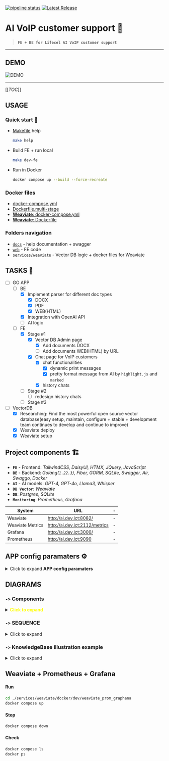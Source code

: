[![pipeline status](https://gitlab.dev.ict/golang/go-ai/badges/master/pipeline.svg)](https://gitlab.dev.ict/golang/go-ai/-/commits/master)
[![Latest Release](https://gitlab.dev.ict/golang/go-ai/-/badges/release.svg)](https://gitlab.dev.ict/golang/go-ai/-/releases)

# AI VoIP customer support 🤖
> **`FE + BE for Lifecel AI VoIP customer support`**
---

## DEMO

![DEMO](docs/go_ai_demo3.gif)

---

[[_TOC_]]

## USAGE

### Quick start 🚀

- [Makefile](Makefile) help

  ```bash
  make help
  ```

- Build FE + run local

  ```bash
  make dev-fe
  ```

- Run in Docker

  ```bash
  docker compose up --build --force-recreate
  ```

### Docker files

- [docker-compose.yml](docker-compose.yml)
- [Dockerfile.multi-stage](Dockerfile.multi-stage)
- [**Weaviate**: docker-compose.yml](services/weaviate/docker/dev/weaviate_prom_graphana/docker-compose.yml)
- [**Weaviate**: Dockerfile](services/weaviate/docker/dev/weaviate_prom_graphana/Dockerfile)

### Folders navigation

- [`docs`](docs) - help documentation + swagger
- [`web`](web)  - FE code
- [`services/weaviate`](services/weaviate) - Vector DB logic + docker files for Weaviate

## TASKS 📌

- [ ] GO APP
  - [ ] BE
    - [x] Implement parser for different doc types
      - [x] DOCX
      - [x] PDF
      - [x] WEB(HTML)
    - [x] Integration with OpenAI API
    - [ ] AI logic
  - [ ] FE
    - [x] Stage #1
      - [x] Vector DB Admin page
        - [x] Add documents DOCX
        - [ ] Add documents WEB(HTML) by URL
      - [x] Chat page for VoIP customers
        - [x] chat functionalities
          - [x] dynamic print messages
          - [x] pretty format message from AI by `highlight.js` and `marked`
        - [x] history chats
    - [ ] Stage #2
      - [ ] redesign history chats
    - [ ] Stage #3
- [ ] VectorDB
  - [x] Researching: Find the most powerful open source vector database(easy setup, maintain, configure + stable + development team continues to develop and continue to improve)
  - [x] Weaviate deploy
  - [x] Weaviate setup

## Project components 🏗️

- **`FE`** - Frontend: _TailwindCSS, DaisyUI, HTMX, JQuery, JavaScript_
- **`BE`** - Backend: _Golang(`1.22.3`), Fiber, GORM, SQLite, Swagger, Air, Swaggo, Docker_
- **`AI`** - AI models: _GPT-4, GPT-4o, Llama3, Whisper_
- **`DB Vector`**: _Weaviate_
- **`DB`**: _Postgres, SQLite_
- **`Monitoring`**: _Prometheus, Grafana_

System | URL | -
---------|----------|---------
 Weaviate | <http://ai.dev.ict:8082/> | -
 Weaviate Metrics | <http://ai.dev.ict:2112/metrics> | -
 Grafana | <http://ai.dev.ict:3000/> | -
 Prometheus | <http://ai.dev.ict:9090> | -

## APP config paramaters ⚙️

<details><summary>Click to expand <strong>APP config paramaters</strong></summary>

<table style="border-spacing: 4px;border-style: ridge;border-color:black;color: rgb(32, 32, 32);">
  <thead style="background: #cc15c3;color: #fff;text-transform: uppercase;font-size: 12px;">
    <tr>
      <th style="padding-left: 22; padding-right: 22;">Category</th>
      <th>Env Var</th>
      <th style="padding-left: 22; padding-right: 22;">Flag</th>
      <th>Default Value</th>
      <th style="padding-left: 50; padding-right: 40;">Description</th>
    </tr>
  </thead>
  <tbody style="text-align:center;font-size: 12px; letter-spacing: 0px;">
    <tr style="background-color: palegreen;font-family: 'Segoe UI', Tahoma, Geneva, Verdana, sans-serif;">
      <td><strong>CIM-WS</strong></td>
      <td>CIMWS_API_URL</td>
      <td>-cimws_url</td>
      <td style="font-size: xx-small;">http://dev-main-tm-cim-1.dev.ict:8080/astelit-cim-ws/cim-services/cim</td>
      <td>CIM API URL</td>
    </tr>
    <tr style="background-color: palegreen;font-family: 'Segoe UI', Tahoma, Geneva, Verdana, sans-serif;">
      <td><strong>CIM-WS</strong></td>
      <td>CIMWS_API_USERNAME</td>
      <td>-cimws_u</td>
      <td>"iguana"</td>
      <td>CIM API username</td>
    </tr>
    <tr style="background-color: palegreen;font-family: 'Segoe UI', Tahoma, Geneva, Verdana, sans-serif;">
      <td><strong>CIM-WS</strong></td>
      <td>CIMWS_API_PASSWORD</td>
      <td>-cimws_p</td>
      <td>"iguana"</td>
      <td>CIM API password</td>
    </tr>
    <tr style="background-color: palegreen;font-family: 'Segoe UI', Tahoma, Geneva, Verdana, sans-serif;">
      <td><strong>CIM-WS</strong></td>
      <td>CIMWS_API_TO</td>
      <td>-cimws_to</td>
      <td>20</td>
      <td>Timeout for CIM API in seconds</td>
    </tr>
    <tr style="background-color: palegreen;font-size:x-small ;font-family: 'Segoe UI', Tahoma, Geneva, Verdana, sans-serif;">
      <td><strong>CIM-WS</strong></td>
      <td>CIMWS_API_DEBUG</td>
      <td>-cimws_debug</td>
      <td>false</td>
      <td>Enables debug mode for CIM API</td>
    </tr>
    <tr style="background-color: palegreen;font-family: 'Segoe UI', Tahoma, Geneva, Verdana, sans-serif;">
      <td><strong>OM-WS</strong></td>
      <td>OMWS_API_URL</td>
      <td>-omws_url</td>
      <td>"http://dev-main-tm-om-1.dev.ict:8080"</td>
      <td>OM API URL</td>
    </tr>
    <tr style="background-color: palegreen;font-family: 'Segoe UI', Tahoma, Geneva, Verdana, sans-serif;">
      <td><strong>OM-WS</strong></td>
      <td>OMWS_API_USERNAME</td>
      <td>-omws_u</td>
      <td>"OM"</td>
      <td>OM API username</td>
    </tr>
    <tr style="background-color: palegreen;font-family: 'Segoe UI', Tahoma, Geneva, Verdana, sans-serif;">
      <td><strong>OM-WS</strong></td>
      <td>OMWS_API_PASSWORD</td>
      <td>-omws_p</td>
      <td>"P@ssw0rd"</td>
      <td>OM API password</td>
    </tr>
    <tr style="background-color: palegreen;font-family: 'Segoe UI', Tahoma, Geneva, Verdana, sans-serif;">
      <td><strong>OM-WS</strong></td>
      <td>OMWS_API_TO</td>
      <td>-omws_to</td>
      <td>10</td>
      <td>Timeout for OM API in seconds</td>
    </tr>
    <tr style="background-color: palegreen;font-family: 'Segoe UI', Tahoma, Geneva, Verdana, sans-serif;">
      <td><strong>OM-WS</strong></td>
      <td>OMWS_API_DEBUG</td>
      <td>-omws_debug</td>
      <td>false</td>
      <td>Enables debug mode for OM API</td>
    </tr>
    <tr style="background-color: palegreen;font-family: 'Segoe UI', Tahoma, Geneva, Verdana, sans-serif;">
      <td><strong>APP: Logging</strong></td>
      <td>APP_LOG_TO_TERM</td>
      <td>-l_oc</td>
      <td>true</td>
      <td>Enables console output for logs</td>
    </tr>
    <tr style="background-color: palegreen;font-family: 'Segoe UI', Tahoma, Geneva, Verdana, sans-serif;">
      <td><strong>APP: Logging</strong></td>
      <td>APP_LOG_LVL</td>
      <td>-l_lvl</td>
      <td>"debug"</td>
      <td>Specifies log level (debug, info, warn, error, fatal, panic)</td>
    </tr>
    <tr style="background-color: palegreen;font-family: 'Segoe UI', Tahoma, Geneva, Verdana, sans-serif;">
      <td><strong>APP: Logging</strong></td>
      <td>APP_LOG_COLOR</td>
      <td>-l_color</td>
      <td>true</td>
      <td>Enables colorized log output</td>
    </tr>
    <tr style="background-color: palegreen;font-family: 'Segoe UI', Tahoma, Geneva, Verdana, sans-serif;">
      <td><strong>APP: Logging</strong></td>
      <td>APP_LOG_FILE</td>
      <td>-l_file</td>
      <td>"slog.log"</td>
      <td>Specifies log file name (used with -l_of)</td>
    </tr>
    <tr style="background-color: palegreen;font-family: 'Segoe UI', Tahoma, Geneva, Verdana, sans-serif;">
      <td><strong>APP: Logging</strong></td>
      <td>APP_LOG_LINE_SZ</td>
      <td>-l_lsz</td>
      <td>"500"</td>
      <td>Maximum line size for log output</td>
    </tr>
    <tr style="background-color: palegreen;font-family: 'Segoe UI', Tahoma, Geneva, Verdana, sans-serif;">
      <td><strong>APP: Logging</strong></td>
      <td>APP_LOG_TO_FILE</td>
      <td>-l_of</td>
      <td>-</td>
      <td>Enables log file output</td>
    </tr>
    <tr style="background-color: palegreen;font-family: 'Segoe UI', Tahoma, Geneva, Verdana, sans-serif;">
      <td><strong>APP: Logging</strong></td>
      <td>APP_LOG_AS_JSON</td>
      <td>-l_ofj</td>
      <td>-</td>
      <td>Enables log output in JSON format</td>
    </tr>
    <tr style="background-color: palegreen;font-family: 'Segoe UI', Tahoma, Geneva, Verdana, sans-serif;">
      <td><strong>APP: Logging</strong></td>
      <td>APP_LOG_RT</td>
      <td>-l_rt</td>
      <td>"day"</td>
      <td>Log rotation period (day, hour, min)</td>
    </tr>
    <tr style="background-color: palegreen;font-family: 'Segoe UI', Tahoma, Geneva, Verdana, sans-serif;">
      <td><strong>APP: Logging</strong></td>
      <td>APP_LOG_TMPL</td>
      <td>-l_templ</td>
      <td>"{{datetime}} {{level}} [{{rid}}]..."</td>
      <td>Log line template</td>
    </tr>
    <tr style="background-color: palegreen;font-family: 'Segoe UI', Tahoma, Geneva, Verdana, sans-serif;">
      <td><strong>APP: Networking</strong></td>
      <td>GO_AI_PORT</td>
      <td>-p</td>
      <td>8008</td>
      <td>Application port</td>
    </tr>
    <tr style="background-color: palegreen;font-family: 'Segoe UI', Tahoma, Geneva, Verdana, sans-serif;">
      <td><strong>APP: Networking</strong></td>
      <td>APP_HOST</td>
      <td>-</td>
      <td>"0.0.0.0"</td>
      <td>Host IP for the application</td>
    </tr>
    <tr style="background-color: palegreen;font-family: 'Segoe UI', Tahoma, Geneva, Verdana, sans-serif;">
      <td><strong>APP: Networking</strong></td>
      <td>-</td>
      <td>-prxon</td>
      <td>-</td>
      <td>Enables proxy support</td>
    </tr>
    <tr style="background-color: palegreen;font-family: 'Segoe UI', Tahoma, Geneva, Verdana, sans-serif;">
      <td><strong>APP: Security</strong></td>
      <td>LDAP_URL</td>
      <td>-</td>
      <td>"ldaps://astelit.ukr:636"</td>
      <td>LDAP URL for user authentication</td>
    </tr>
    <tr style="background-color: palegreen;font-family: 'Segoe UI', Tahoma, Geneva, Verdana, sans-serif;">
      <td><strong>APP: Security</strong></td>
      <td>LDAP_ADM_USER</td>
      <td>-</td>
      <td>"DevPortalADconnect@astelit.ukr"</td>
      <td>LDAP admin username</td>
    </tr>
    <tr style="background-color: palegreen;font-family: 'Segoe UI', Tahoma, Geneva, Verdana, sans-serif;">
      <td><strong>APP: Security</strong></td>
      <td>LDAP_ADM_PASS</td>
      <td>-</td>
      <td>"E-YrH8S#XLT5"</td>
      <td>LDAP admin password</td>
    </tr>
    <tr style="background-color: palegreen;font-family: 'Segoe UI', Tahoma, Geneva, Verdana, sans-serif;">
      <td><strong>APP: Security</strong></td>
      <td>LDAP_BASE</td>
      <td>-</td>
      <td>"OU=ASTELIT,DC=astelit,DC=ukr"</td>
      <td>LDAP base directory for the domain</td>
    </tr>
    <tr style="background-color: palegreen;font-family: 'Segoe UI', Tahoma, Geneva, Verdana, sans-serif;">
      <td><strong>APP: Security</strong></td>
      <td>-</td>
      <td>-ssl</td>
      <td>"/usr/local/share/ca-certificates/AllInOne.pem"</td>
      <td>Path to SSL cert</td>
    </tr>
    <tr style="background-color: palegreen;font-family: 'Segoe UI', Tahoma, Geneva, Verdana, sans-serif;">
      <td><strong>APP: Debug</strong></td>
      <td>-</td>
      <td>-d</td>
      <td>-</td>
      <td>Enables debug mode for the application</td>
    </tr>
    <tr style="background-color: palegreen;font-family: 'Segoe UI', Tahoma, Geneva, Verdana, sans-serif;">
      <td><strong>APP: Environment</strong></td>
      <td>-</td>
      <td>-dev</td>
      <td>true</td>
      <td>Enables development mode</td>
    </tr>
    <tr style="background-color: palegreen;font-family: 'Segoe UI', Tahoma, Geneva, Verdana, sans-serif;">
      <td><strong>APP: Environment</strong></td>
      <td>-</td>
      <td>-env-file</td>
      <td>-</td>
      <td>Specifies the file containing environment variables</td>
    </tr>
    <tr style="background-color: palegreen;font-family: 'Segoe UI', Tahoma, Geneva, Verdana, sans-serif;">
      <td><strong>APP: Application</strong></td>
      <td>-</td>
      <td>-lt</td>
      <td>"layouts/main"</td>
      <td>Specifies the application port</td>
    </tr>
    <tr style="background-color: palegreen;font-family: 'Segoe UI', Tahoma, Geneva, Verdana, sans-serif;">
      <td><strong>APP: Application</strong></td>
      <td>IS_AI_DB_OFF</td>
      <td>-aidboff</td>
      <td>false</td>
      <td>disable AI DB functionalities</td>
    </tr>
    <tr style="background-color: palegreen;font-family: 'Segoe UI', Tahoma, Geneva, Verdana, sans-serif;">
      <td><strong>APP: Application</strong></td>
      <td>IS_PROXY_OFF</td>
      <td>-prxoff</td>
      <td>false</td>
      <td>disable resolving HTTP proxy from env</td>
    </tr>
    <tr style="background-color: palegreen;font-family: 'Segoe UI', Tahoma, Geneva, Verdana, sans-serif;">
      <td><strong>APP: Application</strong></td>
      <td>HTTP_CLIENT_TO</td>
      <td>-hcto</td>
      <td>300</td>
      <td>HTTP client time out</td>
    </tr>
    <tr style="background-color: palegreen;font-family: 'Segoe UI', Tahoma, Geneva, Verdana, sans-serif;">
      <td><strong>APP: Application</strong></td>
      <td>-</td>
      <td>-tit</td>
      <td>"Lifecell-AI"</td>
      <td>Application title</td>
    </tr>
    <tr style="background-color: palegreen;font-family: 'Segoe UI', Tahoma, Geneva, Verdana, sans-serif;">
      <td><strong>APP: Vector DB</strong></td>
      <td>-</td>
      <td>-vdb</td>
      <td>-</td>
      <td>Initiates base process for embedding data to vector DB</td>
    </tr>
    <tr style="background-color: palegreen;font-family: 'Segoe UI', Tahoma, Geneva, Verdana, sans-serif;">
      <td><strong>Weaviate</strong></td>
      <td>WEAVIATE_HOST</td>
      <td>-wv_h</td>
      <td>"ai.dev.ict"</td>
      <td>Weaviate host (localhost, dev-worker-7, etc.)</td>
    </tr>
    <tr style="background-color: palegreen;font-family: 'Segoe UI', Tahoma, Geneva, Verdana, sans-serif;">
      <td><strong>Weaviate</strong></td>
      <td>-</td>
      <td>-wv_lvl</td>
      <td>"error"</td>
      <td>Weaviate log level</td>
    </tr>
    <tr style="background-color: palegreen;font-family: 'Segoe UI', Tahoma, Geneva, Verdana, sans-serif;">
      <td><strong>Weaviate</strong></td>
      <td>WEAVIATE_PORT</td>
      <td>-wv_p</td>
      <td>8082</td>
      <td>Weaviate port</td>
    </tr>
    <tr style="background-color: palegreen;font-family: 'Segoe UI', Tahoma, Geneva, Verdana, sans-serif;">
      <td><strong>Weaviate</strong></td>
      <td>WEAVIATE_SCHEME</td>
      <td>-wv_sch</td>
      <td>"http"</td>
      <td>Weaviate scheme (http, https)</td>
    </tr>
    <tr style="background-color: palegreen;font-family: 'Segoe UI', Tahoma, Geneva, Verdana, sans-serif;">
      <td><strong>Misc</strong></td>
      <td>CONFLUENCE_TOKEN</td>
      <td>-</td>
      <td>-</td>
      <td>Token for Confluence API access</td>
    </tr>
    <tr style="background-color: coral; ">
      <td><strong>Misc</strong></td>
      <td><strong>OPENAI_API_KEY</strong></td>
      <td>-</td>
      <td>-</td>
      <td><strong>API key for accessing OpenAI services</strong></td>
    </tr>
  </tbody>
</table>

</details>

## DIAGRAMS

### `->` **Components**

<details><summary><b style="color: yellow">Click to expand</b></summary>

![alt text](docs/GoAIApp.png)

</details>

### `->` **SEQUENCE**

<details><summary>Click to expand</summary>

```mermaid
sequenceDiagram
    participant USER
    participant AI_Agent1
    participant AI_Agent2
    participant LLM
    participant VectorDB
    participant WS
    USER->>AI_Agent1: Ask question
    AI_Agent1->>LLM: Preprocess user question
    alt Question not related to Lifecell support
        AI_Agent1->>USER: Return instant answer
    else Possible to answer immediately
        AI_Agent1->>USER: Return instant answer
    else Need further processing
        AI_Agent1->>AI_Agent2: Forward question for further processing
        AI_Agent2->>LLM: Process user query with LLM
        AI_Agent2->>AI_Agent2: Make decision on tools to call
        loop AI_Agent2 call any tool which can help find solution
            rect rgba(0, 218, 150, 0.57)
                opt getRelevantDocsFromDB
                AI_Agent2->>LLM: Create vector embedding of question
                LLM-->>AI_Agent2: vector embedding
                AI_Agent2->>VectorDB: Perform similarity search
                VectorDB-->>AI_Agent2: Return relevant documents
                end
            end
            rect rgba(0, 218, 190, 0.57)
                opt getAccountData
                AI_Agent2->>WS: Call WebServices (cim-ws, om-ws, billing)
                WS-->>AI_Agent2: Return account data as JSON
                end
            end
        end
        AI_Agent2->>AI_Agent2: Combine results and generate answer
        alt Need clarification
            AI_Agent2->>USER: Send clarify questions
        else Send final response
            AI_Agent2->>USER: Return final response
        end
    end
```

</details>

### `->` KnowledgeBase illustration example

<details><summary>Click to expand</summary>

![alt text](docs/KnowledgeBase_scheme1.png)

</details>

## Weaviate + Prometheus + Grafana

#### Run

```bash
cd ./services/weaviate/docker/dev/weaviate_prom_graphana
docker compose up
```

#### Stop

```bash
docker compose down
```

#### Check

```bash
docker compose ls
docker ps
```
